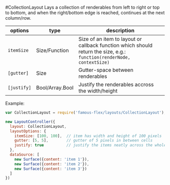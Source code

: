 <a name="module_CollectionLayout"></a>
#CollectionLayout
Lays a collection of renderables from left to right or top to bottom, and when the right/bottom edge is reached,
continues at the next column/row.

|options|type|description|
|---|---|---|
|`itemSize`|Size/Function|Size of an item to layout or callback function which should return the size, e.g.: `function(renderNode, contextSize)`|
|`[gutter]`|Size|Gutter-space between renderables|
|`[justify]`|Bool/Array.Bool|Justify the renderables accross the width/height|

Example:

```javascript
var CollectionLayout = require('famous-flex/layouts/CollectionLayout');

new LayoutController({
  layout: CollectionLayout,
  layoutOptions: {
    itemSize: [100, 100],  // item has width and height of 100 pixels
    gutter: [5, 5],        // gutter of 5 pixels in between cells
    justify: true          // justify the items neatly across the whole width and height
  },
  dataSource: [
    new Surface({content: 'item 1'}),
    new Surface({content: 'item 2'}),
    new Surface({content: 'item 3'})
  ]
})
```

